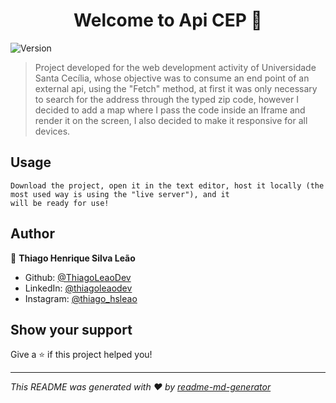 <h1 align="center">Welcome to Api CEP 👋</h1>
<p>
  <img alt="Version" src="https://img.shields.io/badge/version-1.0-blue.svg?cacheSeconds=2592000" />
</p>

> Project developed for the web development activity of Universidade Santa Cecília, whose objective was to consume an end point of an external api, using the &#34;Fetch&#34; method, at first it was only necessary to search for the address through the typed zip code, however I decided to add a map where I pass the code inside an Iframe and render it on the screen, I also decided to make it responsive for all devices.


## Usage

```
Download the project, open it in the text editor, host it locally (the most used way is using the "live server"), and it
will be ready for use!
```

## Author

👤 **Thiago Henrique Silva Leão**

* Github: [@ThiagoLeaoDev](https://github.com/ThiagoLeaoDev)
* LinkedIn: [@thiagoleaodev](https://linkedin.com/in/thiagoleaodev)
* Instagram: [@thiago_hsleao](https://www.instagram.com/thiago_hsleao)

## Show your support

Give a ⭐️ if this project helped you!

***
_This README was generated with ❤️ by [readme-md-generator](https://github.com/kefranabg/readme-md-generator)_
